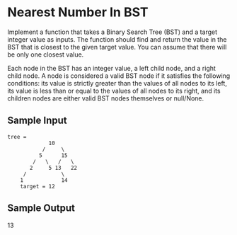 # Nearest Number In BST

Implement a function that takes a Binary Search Tree (BST) and a target integer value as inputs. The function should find and return the value in the BST that is closest to the given target value. You can assume that there will be only one closest value.

Each node in the BST has an integer value, a left child node, and a right child node. A node is considered a valid BST node if it satisfies the following conditions: its value is strictly greater than the values of all nodes to its left, its value is less than or equal to the values of all nodes to its right, and its children nodes are either valid BST nodes themselves or null/None.

## Sample Input

```
tree =
             10
           /     \
          5      15
        /   \   /   \
       2     5 13   22
     /           \
    1            14
    target = 12
```

## Sample Output

13
